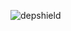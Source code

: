 ![depshield](https://14gxy2qgoj.execute-api.us-east-2.amazonaws.com/prod/badges/depshield-ci/ci-project-40/depshield.svg)
<!-- ![depshield](https://staging.depshield.sonatype.org/badges/depshield-ci/ci-project-40/depshield.svg) -->
